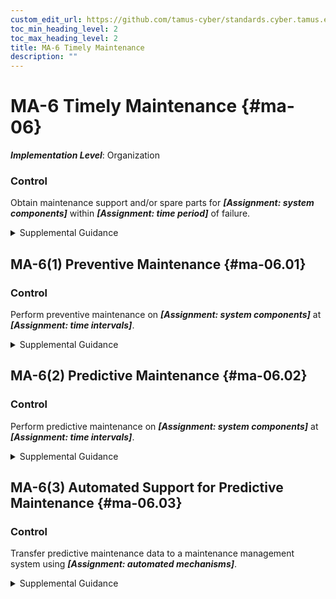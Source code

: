 ```yaml
---
custom_edit_url: https://github.com/tamus-cyber/standards.cyber.tamus.edu/tree/main/static/content/tamus.edu/TAMUS_profile.xml
toc_min_heading_level: 2
toc_max_heading_level: 2
title: MA-6 Timely Maintenance
description: ""
---
```


# MA-6 Timely Maintenance {#ma-06}

_**Implementation Level**_: Organization

### Control

Obtain maintenance support and/or spare parts for _**[Assignment: system components]**_ within _**[Assignment: time period]**_ of failure.

<details>
  <summary>Supplemental Guidance</summary>

Obtain maintenance support and/or spare parts for _**[Assignment: system components]**_ within _**[Assignment: time period]**_ of failure.

</details>

## MA-6(1) Preventive Maintenance {#ma-06.01}

### Control

Perform preventive maintenance on _**[Assignment: system components]**_ at _**[Assignment: time intervals]**_.

<details>
  <summary>Supplemental Guidance</summary>

Perform preventive maintenance on _**[Assignment: system components]**_ at _**[Assignment: time intervals]**_.

</details>

## MA-6(2) Predictive Maintenance {#ma-06.02}

### Control

Perform predictive maintenance on _**[Assignment: system components]**_ at _**[Assignment: time intervals]**_.

<details>
  <summary>Supplemental Guidance</summary>

Perform predictive maintenance on _**[Assignment: system components]**_ at _**[Assignment: time intervals]**_.

</details>

## MA-6(3) Automated Support for Predictive Maintenance {#ma-06.03}

### Control

Transfer predictive maintenance data to a maintenance management system using _**[Assignment: automated mechanisms]**_.

<details>
  <summary>Supplemental Guidance</summary>

Transfer predictive maintenance data to a maintenance management system using _**[Assignment: automated mechanisms]**_.

</details>

